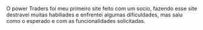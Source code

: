 O power Traders foi meu primeiro site feito com um socio, fazendo esse site destravei muitas habiliades e enfrentei algumas dificuldades, mas saiu como o esperado e com as funcionalidades solicitadas.
